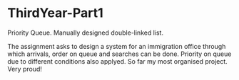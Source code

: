 # ThirdYear-Part1
Priority Queue. Manually designed double-linked list.

The assignment asks to design a system for an immigration office through which arrivals, order on queue and searches can be done. Priority on queue due to different conditions also applyed.
So far my most organised project. 
Very proud!
